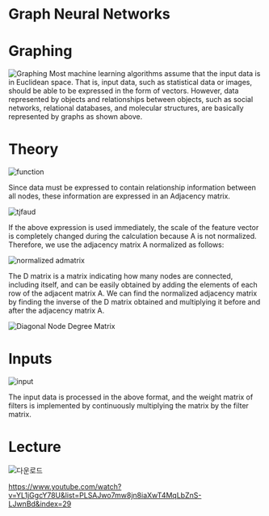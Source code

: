 # Graph Neural Networks


# Graphing
![Graphing](https://user-images.githubusercontent.com/59387983/84757222-d9de4d00-affe-11ea-8dd0-aa6fee084ca0.PNG)
Most machine learning algorithms assume that the input data is in Euclidean space. That is, input data, such as statistical data or images, should be able to be expressed in the form of vectors. However, data represented by objects and relationships between objects, such as social networks, relational databases, and molecular structures, are basically represented by graphs as shown above.


# Theory
![function](https://user-images.githubusercontent.com/59387983/84757355-03977400-afff-11ea-9c3a-9be589460715.PNG)

Since data must be expressed to contain relationship information between all nodes, these information are expressed in an Adjacency matrix.

![tjfaud](https://user-images.githubusercontent.com/59387983/84757357-04c8a100-afff-11ea-9779-327fbe18498d.PNG)

If the above expression is used immediately, the scale of the feature vector is completely changed during the calculation because A is not normalized. Therefore, we use the adjacency matrix A normalized as follows:

![normalized admatrix](https://user-images.githubusercontent.com/59387983/84757359-04c8a100-afff-11ea-8e61-719db790045a.PNG)

The D matrix is a matrix indicating how many nodes are connected, including itself, and can be easily obtained by adding the elements of each row of the adjacent matrix A. We can find the normalized adjacency matrix by finding the inverse of the D matrix obtained and multiplying it before and after the adjacency matrix A.

![Diagonal Node Degree Matrix](https://user-images.githubusercontent.com/59387983/84757368-072afb00-afff-11ea-8fa9-35f339e36acb.PNG)

# Inputs
![input](https://user-images.githubusercontent.com/59387983/84757361-05613780-afff-11ea-813c-c055e14cb2f8.PNG)

The input data is processed in the above format, and the weight matrix of filters is implemented by continuously multiplying the matrix by the filter matrix.

# Lecture
![다운로드](https://user-images.githubusercontent.com/59387983/84760363-dd73d300-b002-11ea-9e4d-2db98c23ce7d.png)

https://www.youtube.com/watch?v=YL1jGgcY78U&list=PLSAJwo7mw8jn8iaXwT4MqLbZnS-LJwnBd&index=29
